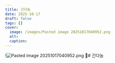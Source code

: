 ```yaml
---
title: 긴다농
date: 2025-10-17
draft: false
tags: []
cover:
  image: /images/Pasted image 20251017040952.png
  alt:
  caption:
---
```

!![Pasted image 20251017040952.png](/images/Pasted%20image%2020251017040952.png)
# 긴다농 



